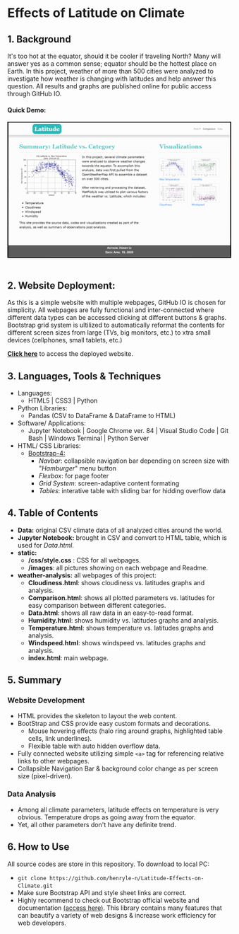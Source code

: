 # Effects of Latitude on Climate
## 1. Background
It's too hot at the equator, should it be cooler if traveling North? Many will answer yes as a common sense; equator should be the hottest place on Earth. In this project, weather of more than 500 cities were analyzed to investigate how weather is changing with latitudes and help answer this question. All results and graphs are published online for public access through GitHub IO.
 <br>

#### Quick Demo:

<div align="center" >
<img style="border: 2px solid black" src="./static/images/demo.gif" width=700px/>
</div>

 <br>

## 2. Website Deployment:
As this is a simple website with multiple webpages, GitHub IO is chosen for simplicity. All webpages are fully functional and inter-connected where different data types can be accessed clicking at different buttons & graphs. Bootstrap grid system is ultilized to automatically reformat the contents for different screen sizes from large (TVs, big monitors, etc.) to xtra small devices (cellphones, small tablets, etc.)

<a href="https://henryle-n.github.io/Latitude-Effects-on-Climate/weather-analysis/index.html  "><b>Click here</b></a> to access the deployed website.

  
## 3. Languages, Tools & Techniques  
* Languages:
  * HTML5 | CSS3 | Python 
* Python Libraries:
  * Pandas (CSV to DataFrame & DataFrame to HTML)
* Software/ Applications:
  * Jupyter Notebook | Google Chrome ver. 84 | Visual Studio Code | Git Bash | Windows Terminal | Python Server
* HTML/ CSS Libraries:
  * <a href="https://getbootstrap.com/docs/4.5/getting-started/introduction/">Bootstrap-4:</a>  
    * *Navbar*: collapsible navigation bar depending on screen size with "_Hamburger_" menu button
    * *Flexbox*: for page footer  
    * *Grid System*: screen-adaptive content formating
    * *Tables*: interative table with sliding bar for hidding overflow data
  

## 4. Table of Contents  
* **Data:** original CSV climate data of all analyzed cities around the world.
* **Jupyter Notebook:** brought in CSV and convert to HTML table, which is used for _Data.html_.
* **static:**
  * **/css/style.css** : CSS for all webpages.
  * **/images**: all pictures showing on each webpage and Readme.
* **weather-analysis:** all webpages of this project: 
  * **Cloudiness.html**: shows cloudiness vs. latitudes graphs and analysis.  
  * **Comparison.html**: shows all plotted parameters vs. latitudes for easy comparison between different categories.
  * **Data.html**: shows all raw data in an easy-to-read format.
  * **Humidity.html**: shows humidity vs. latitudes graphs and analysis.  
  * **Temperature.html**: shows temperature vs. latitudes graphs and analysis.  
  * **Windspeed.html**: shows windspeed vs. latitudes graphs and analysis. 
  * **index.html**: main webpage. 

## 5. Summary
### Website Development
* HTML provides the skeleton to layout the web content.
* BootStrap and CSS provide easy custom formats and decorations.
  * Mouse hovering effects (halo ring around graphs, highlighted table cells, link underlines).
  * Flexible table with auto hidden overflow data.
* Fully connected website utilizing simple `<a>` tag for referencing relative links to other webpages.
* Collapsible Navigation Bar & background color change as per screen size (pixel-driven).  

### Data Analysis
* Among all climate parameters, latitude effects on temperature is very obvious. Temperature drops as going away from the equator.
* Yet, all other parameters don't have any definite trend.
 
## 6. How to Use
All source codes are store in this repository. To download to local PC:
* `git clone https://github.com/henryle-n/Latitude-Effects-on-Climate.git` 
* Make sure Bootstrap API and style sheet links are correct.
* Highly recommend to check out Bootstrap official website and documentation <a href="https://getbootstrap.com/docs/4.5/getting-started/introduction/">(access here)</a>. This library contains many features that can beautify a variety of web designs & increase work efficiency for web developers.
